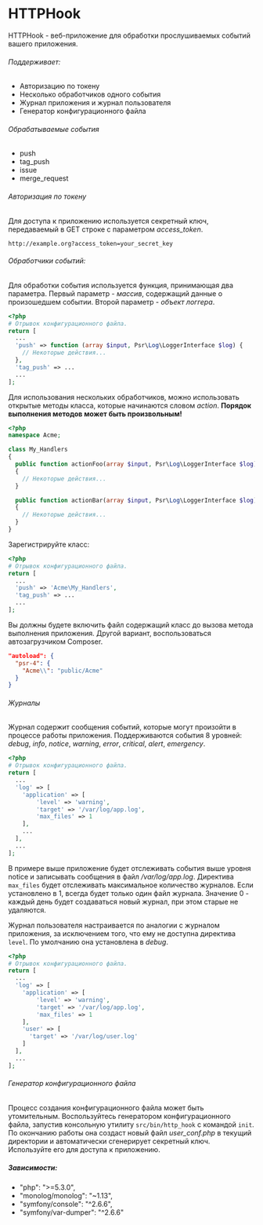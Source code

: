 # HTTPHook
HTTPHook - веб-приложение для обработки прослушиваемых событий вашего приложения.

###### Поддерживает:
- Авторизацию по токену
- Несколько обработчиков одного события
- Журнал приложения и журнал пользователя
- Генератор конфигурационного файла

###### Обрабатываемые события
- push
- tag_push
- issue
- merge_request

###### Авторизация по токену
Для доступа к приложению используется секретный ключ, передаваемый в GET строке с параметром *access_token*.
```
http://example.org?access_token=your_secret_key
```

###### Обработчики событий:
Для обработки события используется функция, принимающая два параметра.
Первый параметр - *массив*, содержащий данные о произошедшем событии.
Второй параметр - *объект логгера*.
```php
<?php
# Отрывок конфигурационного файла.
return [
  ...
  'push' => function (array $input, Psr\Log\LoggerInterface $log) {
    // Некоторые действия...
  },
  'tag_push' => ...
  ...
];
```

Для использования нескольких обработчиков, можно использовать открытые методы класса, которые начинаются словом *action*. **Порядок выполнения методов может быть произвольным!**

```php
<?php
namespace Acme;

class My_Handlers
{
  public function actionFoo(array $input, Psr\Log\LoggerInterface $log)
  {
    // Некоторые действия...
  }

  public function actionBar(array $input, Psr\Log\LoggerInterface $log)
  {
    // Некоторые действия...
  }
}
```

Зарегистрируйте класс:
```php
<?php
# Отрывок конфигурационного файла.
return [
  ...
  'push' => 'Acme\My_Handlers',
  'tag_push' => ...
  ...
];
```

Вы должны будете включить файл содержащий класс до вызова метода выполнения приложения. Другой вариант, воспользоваться автозагрузчиком Composer.
```json
"autoload": {
  "psr-4": {
    "Acme\\": "public/Acme"
  }
}
```

###### Журналы
Журнал содержит сообщения событий, которые могут произойти в процессе работы приложения. Поддерживаются события 8 уровней: *debug*, *info*, *notice*, *warning*, *error*, *critical*, *alert*, *emergency*.

```php
<?php
# Отрывок конфигурационного файла.
return [
  ...
  'log' => [
    'application' => [
        'level' => 'warning',
        'target' => '/var/log/app.log',
        'max_files' => 1
    ],
    ...
  ],
  ...
];
```
В примере выше приложение будет отслеживать события выше уровня notice и записывать сообщения в файл */var/log/app.log*. Директива `max_files` будет отслеживать максимальное количество журналов. Если установлено в 1, всегда будет только один файл журнала. Значение 0 - каждый день будет создаваться новый журнал, при этом старые не удаляются.

Журнал пользователя настраивается по аналогии с журналом приложения, за исключением того, что ему не доступна директива `level`. По умолчанию она установлена в *debug*.
```php
<?php
# Отрывок конфигурационного файла.
return [
  ...
  'log' => [
    'application' => [
        'level' => 'warning',
        'target' => '/var/log/app.log',
        'max_files' => 1
    ],
    'user' => [
      'target' => '/var/log/user.log'
    ]
  ],
  ...
];
```

###### Генератор конфигурационного файла
Процесс создания конфигурационного файла может быть утомительным. Воспользуйтесь генератором конфигурационного файла, запустив консольную утилиту `src/bin/http_hook` с командой `init`. По окончанию работы она создаст новый файл *user_conf.php* в текущий директории и автоматически сгенерирует секретный ключ. Используйте его для доступа к приложению.

##### Зависимости:
- "php": ">=5.3.0",
- "monolog/monolog": "~1.13",
- "symfony/console": "^2.6.6",
- "symfony/var-dumper": "^2.6.6"
